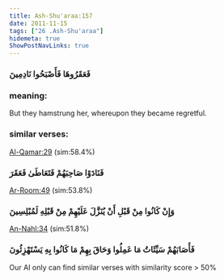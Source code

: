 ```yaml
---
title: Ash-Shu'araa:157
date: 2011-11-15
tags: ["26 .Ash-Shu'araa"]
hidemeta: true 
ShowPostNavLinks: true 
---
```

### فَعَقَرُوهَا فَأَصْبَحُوا نَادِمِينَ
### meaning: 
But they hamstrung her, whereupon they became regretful.
### similar verses: 

[Al-Qamar:29](/54/29) (sim:58.4%)

### فَنَادَوْا صَاحِبَهُمْ فَتَعَاطَىٰ فَعَقَرَ

[Ar-Room:49](/30/49) (sim:53.8%)

### وَإِنْ كَانُوا مِنْ قَبْلِ أَنْ يُنَزَّلَ عَلَيْهِمْ مِنْ قَبْلِهِ لَمُبْلِسِينَ

[An-Nahl:34](/16/34) (sim:51.8%)

### فَأَصَابَهُمْ سَيِّئَاتُ مَا عَمِلُوا وَحَاقَ بِهِمْ مَا كَانُوا بِهِ يَسْتَهْزِئُونَ

Our AI only can find similar verses with similarity score > 50% 

